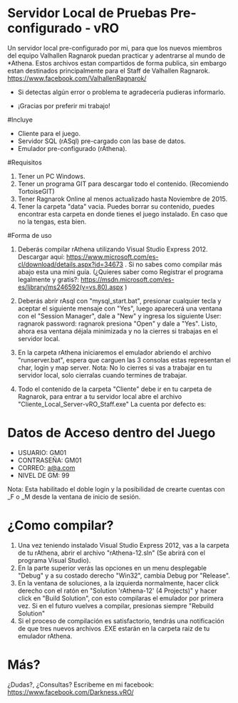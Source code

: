 # Servidor Local de Pruebas Pre-configurado - vRO
Un servidor local pre-configurado por mi, para que los nuevos miembros del equipo Valhallen Ragnarok puedan practicar y adentrarse al mundo de *Athena.
Estos archivos estan compartidos de forma publica, sin embargo estan destinados principalmente para el Staff de Valhallen Ragnarok.
https://www.facebook.com/ValhallenRagnarok/
* Si detectas algún error o problema te agradecería pudieras informarlo.
- ¡Gracias por preferir mi trabajo!

#Incluye
- Cliente para el juego.
- Servidor SQL (rASql) pre-cargado con las base de datos.
- Emulador pre-configurado (rAthena).

#Requisitos
1. Tener un PC Windows.
2. Tener un programa GIT para descargar todo el contenido. (Recomiendo TortoiseGIT)
3. Tener Ragnarok Online al menos actualizado hasta Noviembre de 2015.
4. Tener la carpeta "data" vacia. Puedes borrar su contenido, puedes encontrar esta carpeta en donde tienes el juego instalado.
En caso que no la tengas, esta bien.

#Forma de uso
1. Deberás compilar rAthena utilizando Visual Studio Express 2012. Descargar aquí: https://www.microsoft.com/es-cl/download/details.aspx?id=34673 . Si no sabes como compilar más abajo esta una mini guía. (¿Quieres saber como Registrar el programa legalmente y gratis?: https://msdn.microsoft.com/es-es/library/ms246592(v=vs.80).aspx )

2. Deberás abrir rAsql con "mysql_start.bat", presionar cualquier tecla y aceptar el siguiente mensaje con "Yes", luego aparecerá una ventana con el "Session Manager", dale a "New" y ingresa los siguiente User: ragnarok password: ragnarok presiona "Open" y dale a "Yes". Listo, ahora esa ventana déjala minimizada y no la cierres si trabajas en el servidor local.

3. En la carpeta rAthena iniciaremos el emulador abriendo el archivo "runserver.bat", espera que carguen las 3 consolas estas representan el char, login y map server.
Nota: No lo cierres si vas a trabajar en tu servidor local, solo cierralas cuando termines de trabajar.

4. Todo el contenido de la carpeta "Cliente" debe ir en tu carpeta de Ragnarok, para entrar a tu servidor local abre el archivo "Cliente_Local_Server-vRO_Staff.exe"
La cuenta por defecto es:

# Datos de Acceso dentro del Juego
- USUARIO: GM01
- CONTRASEÑA: GM01
- CORREO: a@a.com
- NIVEL DE GM: 99

Nota: Esta habilitado el doble login y la posibilidad de crearte cuentas con _F o _M desde la ventana de inicio de sesión.

# ¿Como compilar?
1. Una vez teniendo instalado Visual Studio Express 2012, vas a la carpeta de tu rAthena, abrir el archivo "rAthena-12.sln" (Se abrirá con el programa Visual Studio).
2. En la parte superior verás las opciones en un menu desplegable "Debug" y a su costado derecho  "Win32", cambia Debug por "Release".
3. En la ventana de soluciones, a la izquierda normalmente, hacer click derecho con el ratón en "Solution 'rAthena-12' (4 Projects)" y hacer click en "Build Solution", con esto compilaras el emulador por primera vez. Si en el futuro vuelves a compilar, presionas siempre "Rebuild Solution"
4. Si el proceso de compilación es satisfactorio, tendrás una notificación de que tres nuevos archivos .EXE estarán en la carpeta raiz de tu emulador rAthena. 

# Más?
¿Dudas?, ¿Consultas? Escribeme en mi facebook:
https://www.facebook.com/Darkness.vRO/
